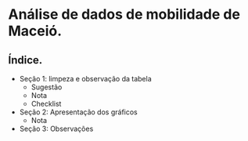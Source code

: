 # Análise de dados de mobilidade de Maceió.
## Índice.  
    
* Seção 1: limpeza e observação da tabela
   * Sugestão
   * Nota
   * Checklist
* Seção 2: Apresentação dos gráficos
   * Nota
* Seção 3: Observações
      
